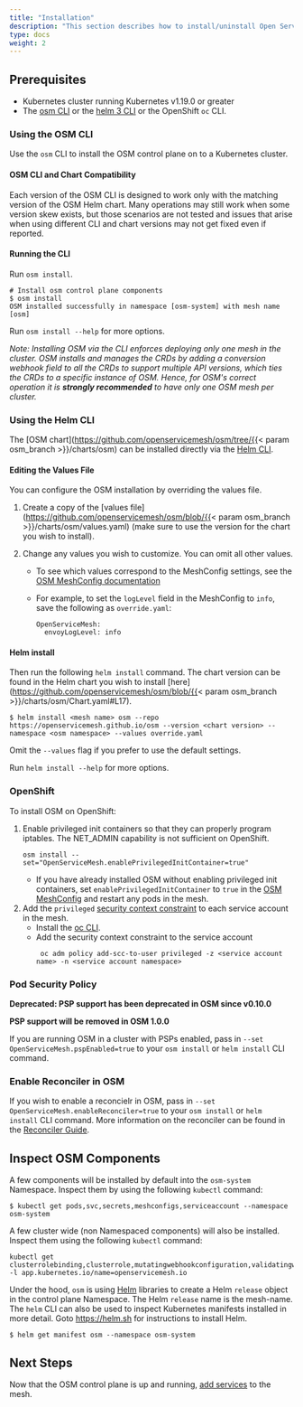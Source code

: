 ```yaml
---
title: "Installation"
description: "This section describes how to install/uninstall Open Service Mesh (OSM) on a Kubernetes cluster"
type: docs
weight: 2
---
```


## Prerequisites

- Kubernetes cluster running Kubernetes v1.19.0 or greater
- The [osm CLI](/docs/guides/cli) or the [helm 3 CLI](https://helm.sh/docs/intro/install/) or the OpenShift `oc` CLI.

### Using the OSM CLI

Use the `osm` CLI to install the OSM control plane on to a Kubernetes cluster.

#### OSM CLI and Chart Compatibility

Each version of the OSM CLI is designed to work only with the matching version of the OSM Helm chart. Many operations may still work when some version skew exists, but those scenarios are not tested and issues that arise when using different CLI and chart versions may not get fixed even if reported.

#### Running the CLI

Run `osm install`.

```console
# Install osm control plane components
$ osm install
OSM installed successfully in namespace [osm-system] with mesh name [osm]
```

Run `osm install --help` for more options.

_Note: Installing OSM via the CLI enforces deploying only one mesh in the cluster. OSM installs and manages the CRDs by adding a conversion webhook field to all the CRDs to support multiple API versions, which ties the CRDs to a specific instance of OSM. Hence, for OSM's correct operation it is **strongly recommended** to have only one OSM mesh per cluster._

### Using the Helm CLI

The [OSM chart](https://github.com/openservicemesh/osm/tree/{{< param osm_branch >}}/charts/osm) can be installed directly via the [Helm CLI](https://helm.sh/docs/intro/install/).

#### Editing the Values File

You can configure the OSM installation by overriding the values file.

1. Create a copy of the [values file](https://github.com/openservicemesh/osm/blob/{{< param osm_branch >}}/charts/osm/values.yaml) (make sure to use the version for the chart you wish to install).
1. Change any values you wish to customize. You can omit all other values.

   - To see which values correspond to the MeshConfig settings, see the [OSM MeshConfig documentation](/docs/guides/mesh_config)

   - For example, to set the `logLevel` field in the MeshConfig to `info`, save the following as `override.yaml`:
     ```
     OpenServiceMesh:
       envoyLogLevel: info
     ```

#### Helm install

Then run the following `helm install` command. The chart version can be found in the Helm chart you wish to install [here](https://github.com/openservicemesh/osm/blob/{{< param osm_branch >}}/charts/osm/Chart.yaml#L17).

```console
$ helm install <mesh name> osm --repo https://openservicemesh.github.io/osm --version <chart version> --namespace <osm namespace> --values override.yaml
```

Omit the `--values` flag if you prefer to use the default settings.

Run `helm install --help` for more options.

### OpenShift

To install OSM on OpenShift:

1. Enable privileged init containers so that they can properly program iptables. The NET_ADMIN capability is not sufficient on OpenShift.
   ```shell
   osm install --set="OpenServiceMesh.enablePrivilegedInitContainer=true"
   ```
   - If you have already installed OSM without enabling privileged init containers, set `enablePrivilegedInitContainer` to `true` in the [OSM MeshConfig](/docs/guides/mesh_config) and restart any pods in the mesh.
1. Add the `privileged` [security context constraint](https://docs.openshift.com/container-platform/4.7/authentication/managing-security-context-constraints.html) to each service account in the mesh.
   - Install the [oc CLI](https://docs.openshift.com/container-platform/4.7/cli_reference/openshift_cli/getting-started-cli.html).
   - Add the security context constraint to the service account
     ```shell
      oc adm policy add-scc-to-user privileged -z <service account name> -n <service account namespace>
     ```

### Pod Security Policy

**Deprecated: PSP support has been deprecated in OSM since v0.10.0**

**PSP support will be removed in OSM 1.0.0**

If you are running OSM in a cluster with PSPs enabled, pass in `--set OpenServiceMesh.pspEnabled=true` to your `osm install` or `helm install` CLI command.

### Enable Reconciler in OSM

If you wish to enable a reconcielr in OSM, pass in `--set OpenServiceMesh.enableReconciler=true` to your `osm install` or `helm install` CLI command. More information on the reconciler can be found in the [Reconciler Guide](/docs/guides/reconciler).

## Inspect OSM Components

A few components will be installed by default into the `osm-system` Namespace. Inspect them by using the following `kubectl` command:

```console
$ kubectl get pods,svc,secrets,meshconfigs,serviceaccount --namespace osm-system
```

A few cluster wide (non Namespaced components) will also be installed. Inspect them using the following `kubectl` command:

```console
kubectl get clusterrolebinding,clusterrole,mutatingwebhookconfiguration,validatingwebhookconfigurations -l app.kubernetes.io/name=openservicemesh.io
```

Under the hood, `osm` is using [Helm](https://helm.sh) libraries to create a Helm `release` object in the control plane Namespace. The Helm `release` name is the mesh-name. The `helm` CLI can also be used to inspect Kubernetes manifests installed in more detail. Goto https://helm.sh for instructions to install Helm.

```console
$ helm get manifest osm --namespace osm-system
```

## Next Steps

Now that the OSM control plane is up and running, [add services](/docs/guides/app_onboarding/) to the mesh.
